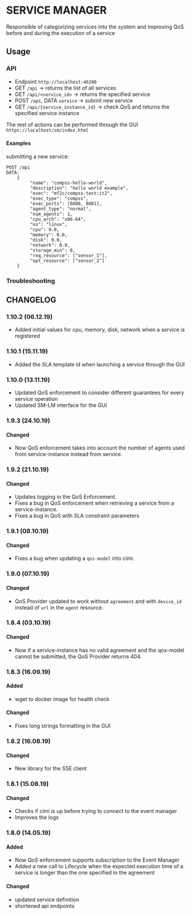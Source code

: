 # SERVICE MANAGER

Responsible of categorizing services into the system and improving QoS before and during the execution of a service

## Usage

### API

- Endpoint `http://localhost:46200`
- GET `/api` -> returns the list of all services
- GET `/api/<service_id>` -> returns the specified service
- POST `/api`, DATA `service` -> submit new service
- GET `/api/{service_instance_id}` -> check QoS and returns the specified service instance

The rest of actions can be performed through the GUI `https://localhost/sm/index.html`

#### Examples

submitting a new service:

    POST /api
    DATA:
        {
             "name": "compss-hello-world",
             "description": "hello world example",
             "exec": "mf2c/compss-test:it2",
             "exec_type": "compss",
             "exec_ports": [8080, 8081],
             "agent_type": "normal",
             "num_agents": 1,
             "cpu_arch": "x86-64",
             "os": "linux",
             "cpu": 0.0,
             "memory": 0.0,
             "disk": 0.0,
             "network": 0.0,
             "storage_min": 0,
             "req_resource": ["sensor_1"],
             "opt_resource": ["sensor_2"]
        }

### Troubleshooting

## CHANGELOG

### 1.10.2 (06.12.19)

 - Added initial values for cpu, memory, disk, network when a service is registered
 
### 1.10.1 (15.11.19)

 - Added the SLA template id when launching a service through the GUI
 
### 1.10.0 (13.11.19)

 - Updated QoS enforcement to consider different guarantees for every service operation
 - Updated SM-LM interface for the GUI

### 1.9.3 (24.10.19)

#### Changed

 - Now QoS enforcement takes into account the number of agents used from service-instance instead from service.
 
### 1.9.2 (21.10.19)

#### Changed

 - Updates logging in the QoS Enforcement.
 - Fixes a bug in QoS enforcement when retrieving a service from a service-instance.
 - Fixes a bug in QoS with SLA constraint parameters

### 1.9.1 (08.10.19)

#### Changed

 - Fixes a bug when updating a `qos-model` into cimi.

### 1.9.0 (07.10.19)

#### Changed

 - QoS Provider updated to work without `agreement` and with `device_id` instead of `url` in the `agent` resource.

### 1.8.4 (03.10.19)

#### Changed

 - Now if a service-instance has no valid agreement and the qos-model cannot be submitted, the QoS Provider returns 404.

### 1.8.3 (16.09.19)

#### Added

 - wget to docker image for health check
 
#### Changed

 - Fixes long strings formatting in the GUI
 
 
### 1.8.2 (16.08.19)

#### Changed

 - New library for the SSE client
 
 
### 1.8.1 (15.08.19)

#### Changed

 - Checks if cimi is up before trying to connect to the event manager
 - Improves the logs
 
### 1.8.0 (14.05.19)

#### Added

 - Now QoS enforcement supports subscription to the Event Manager
 - Added a new call to Lifecycle when the expected execution time of a service is longer than the one specified in the agreement

#### Changed

 - updated service definition
 - shortened api endpoints





